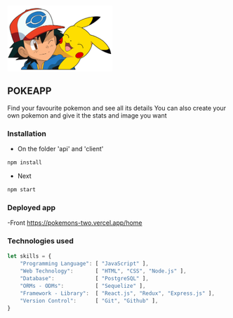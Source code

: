 
<img height="150" src="./pokemon.png" />

## POKEAPP

Find your favourite pokemon and see all its details
You can also create your own pokemon and give it the stats and image you want

### Installation

- On the folder 'api' and 'client'
```js
npm install
```
- Next
```js
npm start
```

### Deployed app 
-Front
 https://pokemons-two.vercel.app/home

### Technologies used
```js
let skills = {
    "Programming Language": [ "JavaScript" ],
    "Web Technology":       [ "HTML", "CSS", "Node.js" ],
    "Database":             [ "PostgreSQL" ],
    "ORMs - ODMs":          [ "Sequelize" ],
    "Framework - Library":  [ "React.js", "Redux", "Express.js" ],
    "Version Control":      [ "Git", "Github" ],
}
```
